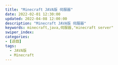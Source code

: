 ```yaml
---
title: "Minecraft JAVA版 伺服器"
date: 2022-02-01 12:30:00
updated: 2022-04-08 12:00:00
description: "Minecraft JAVA版 伺服器"
keywords: minecraft,java,伺服器,"minecraft server"
swiper_index:
categories:
- [遊戲]
tags:
  - JAVA版
  - Minecraft
---
```


